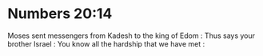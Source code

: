 # Numbers 20:14

Moses sent messengers from Kadesh to the king of Edom : Thus says your brother Israel : You know all the hardship that we have met :
